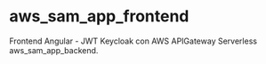 # aws_sam_app_frontend
Frontend Angular - JWT Keycloak  con AWS APIGateway Serverless aws_sam_app_backend.
